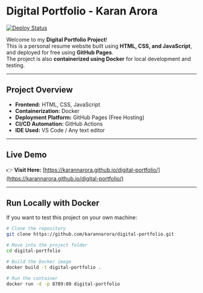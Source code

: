 #  Digital Portfolio - Karan Arora

[![Deploy Status](https://github.com/karannarora/digital-portfolio/actions/workflows/deploy.yml/badge.svg)](https://github.com/karannarora/digital-portfolio/actions/workflows/deploy.yml)

Welcome to my **Digital Portfolio Project**!  
This is a personal resume website built using **HTML, CSS, and JavaScript**,  
and deployed for free using **GitHub Pages**.  
The project is also **containerized using Docker** for local development and testing.

---

##  Project Overview

- **Frontend:** HTML, CSS, JavaScript  
- **Containerization:** Docker  
- **Deployment Platform:** GitHub Pages (Free Hosting)  
- **CI/CD Automation:** GitHub Actions  
- **IDE Used:** VS Code / Any text editor  

---

## Live Demo

👉 **Visit Here:** [https://karannarora.github.io/digital-portfolio/](https://karannarora.github.io/digital-portfolio/)

---

## Run Locally with Docker

If you want to test this project on your own machine:

```bash
# Clone the repository
git clone https://github.com/karannarora/digital-portfolio.git

# Move into the project folder
cd digital-portfolio

# Build the Docker image
docker build -t digital-portfolio .

# Run the container
docker run -d -p 8789:80 digital-portfolio
